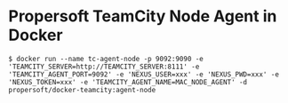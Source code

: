 Propersoft TeamCity Node Agent in Docker
========================================

```
$ docker run --name tc-agent-node -p 9092:9090 -e 'TEAMCITY_SERVER=http://TEAMCITY_SERVER:8111' -e 'TEAMCITY_AGENT_PORT=9092' -e 'NEXUS_USER=xxx' -e 'NEXUS_PWD=xxx' -e 'NEXUS_TOKEN=xxx' -e 'TEAMCITY_AGENT_NAME=MAC_NODE_AGENT' -d propersoft/docker-teamcity:agent-node
```

